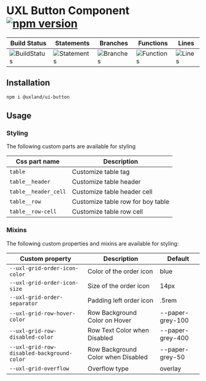 # UXL Button Component [![npm version](https://badge.fury.io/js/%40uxland%2Fui-button.svg)](https://badge.fury.io/js/%40uxland%2Fui-button)

| Build Status                                    | Statements                                    | Branches                                  | Functions                                   | Lines                               |
| ----------------------------------------------- | --------------------------------------------- | ----------------------------------------- | ------------------------------------------- | ----------------------------------- |
| ![BuildStatus](#buildstatus# 'Building Status') | ![Statements](#statements# 'Make me better!') | ![Branches](#branches# 'Make me better!') | ![Functions](#functions# 'Make me better!') | ![Lines](#lines# 'Make me better!') |

## Installation

`npm i @uxland/ui-button`

## Usage

### Styling

The following custom parts are available for styling

| Css part name              | Description                      |
|----------------------------|----------------------------------|
| `table`                    | Customize table tag              |
| `table__header`            | Customize table header           |
| `table__header_cell`       | Customize table header cell      |
| `table__row`               | Customize table row for boy table|
| `table__row-cell`          | Customize table row cell         |

### Mixins

The following custom properties and mixins are available for styling:

| Custom property                              | Description                                  | Default                                                  |
| -------------------------------------------- | -------------------------------------------- | -------------------------------------------------------- |
| `--uxl-grid-order-icon-color`               | Color of the order icon                   | blue              |
| `--uxl-grid-order-icon-size`         | Size of the order icon           | 14px        |
| `--uxl-grid-order-separator`               | Padding left order icon | .5rem         |
| `--uxl-grid-row-hover-color`      | Row Background Color on Hover      | --paper-grey-100         |
| `--uxl-grid-row-disabled-color`  | Row Text Color when Disabled    | --paper-grey-400  |
| `--uxl-grid-row-disabled-background-color`               | Row Background Color when Disabled     | --paper-grey-50 |
| `--uxl-grid-overflow`              | Overflow type    | overlay  |
